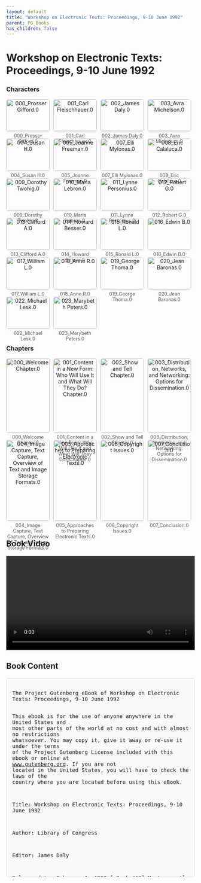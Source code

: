 ```yaml
---
layout: default
title: "Workshop on Electronic Texts: Proceedings, 9-10 June 1992"
parent: PG Books
has_children: false
---
```



<style>
.image-gallery {
  display: flex;
  flex-wrap: wrap;
  justify-content: space-between;
  margin-bottom: 20px;
}

.image-row {
  display: flex;
  justify-content: flex-start;
  width: 100%;
  margin-bottom: 20px;
}

.image-item {
  width: 23%;
  margin-right: 2%;
  text-align: center;
}

.image-item:last-child {
  margin-right: 0;
}

.image-item img {
  width: 100%;
  height: auto;
  object-fit: cover;
  border-radius: 5px;
  box-shadow: 0 2px 4px rgba(0,0,0,0.1);
}

.image-item p {
  margin-top: 5px;
  font-size: 0.9em;
  color: #555;
}

.video-container {
  margin: 20px 0;
}

.book-content {
  max-height: 500px;
  overflow-y: auto;
  padding: 15px;
  border: 1px solid #ddd;
  border-radius: 5px;
  background-color: #f9f9f9;
  font-family: monospace;
  white-space: pre-wrap;
  margin-top: 20px;
}
</style>


# Workshop on Electronic Texts: Proceedings, 9-10 June 1992

<h3>Characters</h3>
<div class="image-gallery">
<div class="image-row">
  <div class="image-item">
    <img src="../results/Workshop on Electronic Texts_ Proceedings, 9-10 June 1992/characters/000_Prosser Gifford.0.png" alt="000_Prosser Gifford.0">
    <p>000_Prosser Gifford.0</p>
  </div>
  <div class="image-item">
    <img src="../results/Workshop on Electronic Texts_ Proceedings, 9-10 June 1992/characters/001_Carl Fleischhauer.0.png" alt="001_Carl Fleischhauer.0">
    <p>001_Carl Fleischhauer.0</p>
  </div>
  <div class="image-item">
    <img src="../results/Workshop on Electronic Texts_ Proceedings, 9-10 June 1992/characters/002_James Daly.0.png" alt="002_James Daly.0">
    <p>002_James Daly.0</p>
  </div>
  <div class="image-item">
    <img src="../results/Workshop on Electronic Texts_ Proceedings, 9-10 June 1992/characters/003_Avra Michelson.0.png" alt="003_Avra Michelson.0">
    <p>003_Avra Michelson.0</p>
  </div>
</div>
<div class="image-row">
  <div class="image-item">
    <img src="../results/Workshop on Electronic Texts_ Proceedings, 9-10 June 1992/characters/004_Susan H.0.png" alt="004_Susan H.0">
    <p>004_Susan H.0</p>
  </div>
  <div class="image-item">
    <img src="../results/Workshop on Electronic Texts_ Proceedings, 9-10 June 1992/characters/005_Joanne Freeman.0.png" alt="005_Joanne Freeman.0">
    <p>005_Joanne Freeman.0</p>
  </div>
  <div class="image-item">
    <img src="../results/Workshop on Electronic Texts_ Proceedings, 9-10 June 1992/characters/007_Elli Mylonas.0.png" alt="007_Elli Mylonas.0">
    <p>007_Elli Mylonas.0</p>
  </div>
  <div class="image-item">
    <img src="../results/Workshop on Electronic Texts_ Proceedings, 9-10 June 1992/characters/008_Eric Calaluca.0.png" alt="008_Eric Calaluca.0">
    <p>008_Eric Calaluca.0</p>
  </div>
</div>
<div class="image-row">
  <div class="image-item">
    <img src="../results/Workshop on Electronic Texts_ Proceedings, 9-10 June 1992/characters/009_Dorothy Twohig.0.png" alt="009_Dorothy Twohig.0">
    <p>009_Dorothy Twohig.0</p>
  </div>
  <div class="image-item">
    <img src="../results/Workshop on Electronic Texts_ Proceedings, 9-10 June 1992/characters/010_Maria Lebron.0.png" alt="010_Maria Lebron.0">
    <p>010_Maria Lebron.0</p>
  </div>
  <div class="image-item">
    <img src="../results/Workshop on Electronic Texts_ Proceedings, 9-10 June 1992/characters/011_Lynne Personius.0.png" alt="011_Lynne Personius.0">
    <p>011_Lynne Personius.0</p>
  </div>
  <div class="image-item">
    <img src="../results/Workshop on Electronic Texts_ Proceedings, 9-10 June 1992/characters/012_Robert G.0.png" alt="012_Robert G.0">
    <p>012_Robert G.0</p>
  </div>
</div>
<div class="image-row">
  <div class="image-item">
    <img src="../results/Workshop on Electronic Texts_ Proceedings, 9-10 June 1992/characters/013_Clifford A.0.png" alt="013_Clifford A.0">
    <p>013_Clifford A.0</p>
  </div>
  <div class="image-item">
    <img src="../results/Workshop on Electronic Texts_ Proceedings, 9-10 June 1992/characters/014_Howard Besser.0.png" alt="014_Howard Besser.0">
    <p>014_Howard Besser.0</p>
  </div>
  <div class="image-item">
    <img src="../results/Workshop on Electronic Texts_ Proceedings, 9-10 June 1992/characters/015_Ronald L.0.png" alt="015_Ronald L.0">
    <p>015_Ronald L.0</p>
  </div>
  <div class="image-item">
    <img src="../results/Workshop on Electronic Texts_ Proceedings, 9-10 June 1992/characters/016_Edwin B.0.png" alt="016_Edwin B.0">
    <p>016_Edwin B.0</p>
  </div>
</div>
<div class="image-row">
  <div class="image-item">
    <img src="../results/Workshop on Electronic Texts_ Proceedings, 9-10 June 1992/characters/017_William L.0.png" alt="017_William L.0">
    <p>017_William L.0</p>
  </div>
  <div class="image-item">
    <img src="../results/Workshop on Electronic Texts_ Proceedings, 9-10 June 1992/characters/018_Anne R.0.png" alt="018_Anne R.0">
    <p>018_Anne R.0</p>
  </div>
  <div class="image-item">
    <img src="../results/Workshop on Electronic Texts_ Proceedings, 9-10 June 1992/characters/019_George Thoma.0.png" alt="019_George Thoma.0">
    <p>019_George Thoma.0</p>
  </div>
  <div class="image-item">
    <img src="../results/Workshop on Electronic Texts_ Proceedings, 9-10 June 1992/characters/020_Jean Baronas.0.png" alt="020_Jean Baronas.0">
    <p>020_Jean Baronas.0</p>
  </div>
</div>
<div class="image-row">
  <div class="image-item">
    <img src="../results/Workshop on Electronic Texts_ Proceedings, 9-10 June 1992/characters/022_Michael Lesk.0.png" alt="022_Michael Lesk.0">
    <p>022_Michael Lesk.0</p>
  </div>
  <div class="image-item">
    <img src="../results/Workshop on Electronic Texts_ Proceedings, 9-10 June 1992/characters/023_Marybeth Peters.0.png" alt="023_Marybeth Peters.0">
    <p>023_Marybeth Peters.0</p>
  </div>
</div>
</div>

<h3>Chapters</h3>
<div class="image-gallery">
<div class="image-row">
  <div class="image-item">
    <img src="../results/Workshop on Electronic Texts_ Proceedings, 9-10 June 1992/chapters/000_Welcome Chapter.0.png" alt="000_Welcome Chapter.0">
    <p>000_Welcome Chapter.0</p>
  </div>
  <div class="image-item">
    <img src="../results/Workshop on Electronic Texts_ Proceedings, 9-10 June 1992/chapters/001_Content in a New Form: Who Will Use It and What Will They Do? Chapter.0.png" alt="001_Content in a New Form: Who Will Use It and What Will They Do? Chapter.0">
    <p>001_Content in a New Form: Who Will Use It and What Will They Do? Chapter.0</p>
  </div>
  <div class="image-item">
    <img src="../results/Workshop on Electronic Texts_ Proceedings, 9-10 June 1992/chapters/002_Show and Tell Chapter.0.png" alt="002_Show and Tell Chapter.0">
    <p>002_Show and Tell Chapter.0</p>
  </div>
  <div class="image-item">
    <img src="../results/Workshop on Electronic Texts_ Proceedings, 9-10 June 1992/chapters/003_Distribution, Networks, and Networking: Options for Dissemination.0.png" alt="003_Distribution, Networks, and Networking: Options for Dissemination.0">
    <p>003_Distribution, Networks, and Networking: Options for Dissemination.0</p>
  </div>
</div>
<div class="image-row">
  <div class="image-item">
    <img src="../results/Workshop on Electronic Texts_ Proceedings, 9-10 June 1992/chapters/004_Image Capture, Text Capture, Overview of Text and Image Storage Formats.0.png" alt="004_Image Capture, Text Capture, Overview of Text and Image Storage Formats.0">
    <p>004_Image Capture, Text Capture, Overview of Text and Image Storage Formats.0</p>
  </div>
  <div class="image-item">
    <img src="../results/Workshop on Electronic Texts_ Proceedings, 9-10 June 1992/chapters/005_Approaches to Preparing Electronic Texts.0.png" alt="005_Approaches to Preparing Electronic Texts.0">
    <p>005_Approaches to Preparing Electronic Texts.0</p>
  </div>
  <div class="image-item">
    <img src="../results/Workshop on Electronic Texts_ Proceedings, 9-10 June 1992/chapters/006_Copyright Issues.0.png" alt="006_Copyright Issues.0">
    <p>006_Copyright Issues.0</p>
  </div>
  <div class="image-item">
    <img src="../results/Workshop on Electronic Texts_ Proceedings, 9-10 June 1992/chapters/007_Conclusion.0.png" alt="007_Conclusion.0">
    <p>007_Conclusion.0</p>
  </div>
</div>
</div>

<h2>Book Video</h2>
<div class="video-container">
  <video controls width="100%">
    <source src="../videos/Workshop on Electronic Texts_ Proceedings, 9-10 June 1992.mp4" type="video/mp4">
    Your browser does not support the video tag.
  </video>
</div>


## Book Content

<div class="book-content">
﻿The Project Gutenberg eBook of Workshop on Electronic Texts: Proceedings, 9-10 June 1992
    
This ebook is for the use of anyone anywhere in the United States and
most other parts of the world at no cost and with almost no restrictions
whatsoever. You may copy it, give it away or re-use it under the terms
of the Project Gutenberg License included with this ebook or online
at www.gutenberg.org. If you are not located in the United States,
you will have to check the laws of the country where you are located
before using this eBook.

Title: Workshop on Electronic Texts: Proceedings, 9-10 June 1992

Author: Library of Congress

Editor: James Daly

Release date: February 1, 1993 [eBook #53]
                Most recently updated: January 1, 2021

Language: English



*** START OF THE PROJECT GUTENBERG EBOOK WORKSHOP ON ELECTRONIC TEXTS: PROCEEDINGS, 9-10 JUNE 1992 ***















                      WORKSHOP ON ELECTRONIC TEXTS

                               PROCEEDINGS



                          Edited by James Daly







                             9-10 June 1992


                           Library of Congress
                            Washington, D.C.



    Supported by a Grant from the David and Lucile Packard Foundation


               ***   ***   ***   ******   ***   ***   ***


                            TABLE OF CONTENTS


Acknowledgements

Introduction

Proceedings
   Welcome
      Prosser Gifford and Carl Fleischhauer

   Session I.  Content in a New Form:  Who Will Use It and What Will They Do?
      James Daly (Moderator)
      Avra Michelson, Overview
      Susan H. Veccia, User Evaluation
      Joanne Freeman, Beyond the Scholar
         Discussion

   Session II.  Show and Tell
      Jacqueline Hess (Moderator)
      Elli Mylonas, Perseus Project
         Discussion
      Eric M. Calaluca, Patrologia Latina Database
      Carl Fleischhauer and Ricky Erway, American Memory
         Discussion
      Dorothy Twohig, The Papers of George Washington
         Discussion
      Maria L. Lebron, The Online Journal of Current Clinical Trials
         Discussion
      Lynne K. Personius, Cornell mathematics books
         Discussion

   Session III.  Distribution, Networks, and Networking:
                 Options for Dissemination
      Robert G. Zich (Moderator)
      Clifford A. Lynch
         Discussion
      Howard Besser
         Discussion
      Ronald L. Larsen
      Edwin B. Brownrigg
         Discussion

   Session IV.  Image Capture, Text Capture, Overview of Text and
                Image Storage Formats
         William L. Hooton (Moderator)
      A) Principal Methods for Image Capture of Text:
            direct scanning, use of microform
         Anne R. Kenney
         Pamela Q.J. Andre
         Judith A. Zidar
         Donald J. Waters
            Discussion
      B) Special Problems:  bound volumes, conservation,
                            reproducing printed halftones
         George Thoma
         Carl Fleischhauer
            Discussion
      C) Image Standards and Implications for Preservation
         Jean Baronas
         Patricia Battin
            Discussion
      D) Text Conversion:  OCR vs. rekeying, standards of accuracy
                           and use of imperfect texts, service bureaus
         Michael Lesk
         Ricky Erway
         Judith A. Zidar
            Discussion

   Session V.  Approaches to Preparing Electronic Texts
      Susan Hockey (Moderator)
      Stuart Weibel
         Discussion
      C.M. Sperberg-McQueen
         Discussion
      Eric M. Calaluca
         Discussion

   Session VI.  Copyright Issues
      Marybeth Peters

   Session VII.  Conclusion
      Prosser Gifford (Moderator)
      General discussion

Appendix I:  Program

Appendix II:  Abstracts

Appendix III:  Directory of Participants


               ***   ***   ***   ******   ***   ***   ***


                            Acknowledgements

I would like to thank Carl Fleischhauer and Prosser Gifford for the
opportunity to learn about areas of human activity unknown to me a scant
ten months ago, and the David and Lucile Packard Foundation for
supporting that opportunity.  The help given by others is acknowledged on
a separate page.

                                                          19 October 1992


               ***   ***   ***   ******   ***   ***   ***


                              INTRODUCTION

The Workshop on Electronic Texts (1) drew together representatives of
various projects and interest groups to compare ideas, beliefs,
experiences, and, in particular, methods of placing and presenting
historical textual materials in computerized form.  Most attendees gained
much in insight and outlook from the event.  But the assembly did not
form a new nation, or, to put it another way, the diversity of projects
and interests was too great to draw the representatives into a cohesive,
action-oriented body.(2)

Everyone attending the Workshop shared an interest in preserving and
providing access to historical texts.  But within this broad field the
attendees represented a variety of formal, informal, figurative, and
literal groups, with many individuals belonging to more than one.  These
groups may be defined roughly according to the following topics or
activities:

* Imaging
* Searchable coded texts
* National and international computer networks
* CD-ROM production and dissemination
* Methods and technology for converting older paper materials into
electronic form
* Study of the use of digital materials by scholars and others

This summary is arranged thematically and does not follow the actual
sequence of presentations.

NOTES:
     (1)  In this document, the phrase electronic text is used to mean
     any computerized reproduction or version of a document, book,
     article, or manuscript (including images), and not merely a machine-
     readable or machine-searchable text.

     (2)  The Workshop was held at the Library of Congress on 9-10 June
     1992, with funding from the David and Lucile Packard Foundation.
     The document that follows represents a summary of the presentations
     made at the Workshop and was compiled by James DALY.  This
     introduction was written by DALY and Carl FLEISCHHAUER.


PRESERVATION AND IMAGING

Preservation, as that term is used by archivists,(3) was most explicitly
discussed in the context of imaging.  Anne KENNEY and Lynne PERSONIUS
explained how the concept of a faithful copy and the user-friendliness of
the traditional book have guided their project at Cornell University.(4)
Although interested in computerized dissemination, participants in the
Cornell project are creating digital image sets of older books in the
public domain as a source for a fresh paper facsimile or, in a future
phase, microfilm.  The books returned to the library shelves are
high-quality and useful replacements on acid-free paper that should last
a long time.  To date, the Cornell project has placed little or no
emphasis on creating searchable texts; one would not be surprised to find
that the project participants view such texts as new editions, and thus
not as faithful reproductions.

In her talk on preservation, Patricia BATTIN struck an ecumenical and
flexible note as she endorsed the creation and dissemination of a variety
of types of digital copies.  Do not be too narrow in defining what counts
as a preservation element, BATTIN counseled; for the present, at least,
digital copies made with preservation in mind cannot be as narrowly
standardized as, say, microfilm copies with the same objective.  Setting
standards precipitously can inhibit creativity, but delay can result in
chaos, she advised.

In part, BATTIN's position reflected the unsettled nature of image-format
standards, and attendees could hear echoes of this unsettledness in the
comments of various speakers.  For example, Jean BARONAS reviewed the
status of several formal standards moving through committees of experts;
and Clifford LYNCH encouraged the use of a new guideline for transmitting
document images on Internet.  Testimony from participants in the National
Agricultural Library's (NAL) Text Digitization Program and LC's American
Memory project highlighted some of the challenges to the actual creation
or interchange of images, including difficulties in converting
preservation microfilm to digital form.  Donald WATERS reported on the
progress of a master plan for a project at Yale University to convert
books on microfilm to digital image sets, Project Open Book (POB).

The Workshop offered rather less of an imaging practicum than planned,
but "how-to" hints emerge at various points, for example, throughout
KENNEY's presentation and in the discussion of arcana such as
thresholding and dithering offered by George THOMA and FLEISCHHAUER.

NOTES:
     (3)  Although there is a sense in which any reproductions of
     historical materials preserve the human record, specialists in the
     field have developed particular guidelines for the creation of
     acceptable preservation copies.

     (4)  Titles and affiliations of presenters are given at the
     beginning of their respective talks and in the Directory of
     Participants (Appendix III).


THE MACHINE-READABLE TEXT:  MARKUP AND USE

The sections of the Workshop that dealt with machine-readable text tended
to be more concerned with access and use than with preservation, at least
in the narrow technical sense.  Michael SPERBERG-McQUEEN made a forceful
presentation on the Text Encoding Initiative's (TEI) implementation of
the Standard Generalized Markup Language (SGML).  His ideas were echoed
by Susan HOCKEY, Elli MYLONAS, and Stuart WEIBEL.  While the
presentations made by the TEI advocates contained no practicum, their
discussion focused on the value of the finished product, what the
European Community calls reusability, but what may also be termed
durability.  They argued that marking up--that is, coding--a text in a
well-conce...

[Content truncated for display]
</div>
